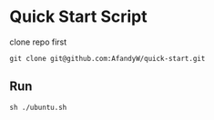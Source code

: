# Quick Start Script

clone repo first
```
git clone git@github.com:AfandyW/quick-start.git
```

## Run
```
sh ./ubuntu.sh
```